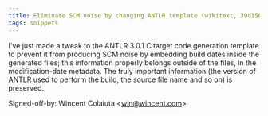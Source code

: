 ```yaml
---
title: Eliminate SCM noise by changing ANTLR template (wikitext, 39d1565)
tags: snippets
---
```


I've just made a tweak to the ANTLR 3.0.1 C target code generation template to prevent it from producing SCM noise by embedding build dates inside the generated files; this information properly belongs outside of the files, in the modification-date metadata. The truly important information (the version of ANTLR used to perform the build, the source file name and so on) is preserved.

Signed-off-by: Wincent Colaiuta &lt;win@wincent.com&gt;
